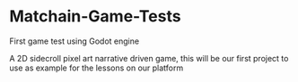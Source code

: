 # Matchain-Game-Tests
 First game test using Godot engine

A 2D sidecroll pixel art narrative driven game, this will be our first project to use as example for the lessons on our platform
